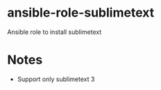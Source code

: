ansible-role-sublimetext
========================

Ansible role to install sublimetext

# Notes
- Support only sublimetext 3